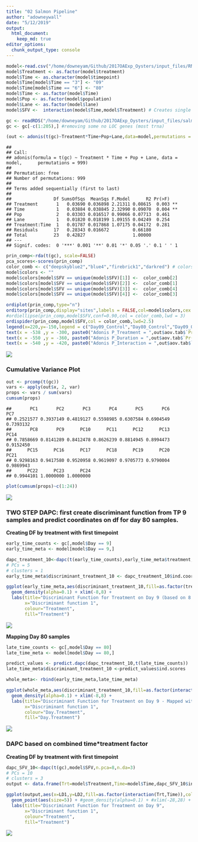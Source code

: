 ```yaml
---
title: "02 Salmon Pipeline"
author: "adowneywall"
date: "5/12/2019"
output: 
  html_document:
    keep_md: true
editor_options: 
  chunk_output_type: console
---
```





```r
model<-read.csv("/home/downeyam/Github/2017OAExp_Oysters/input_files/RNA/metadata_cvirginica_rna_meta.txt", header=TRUE)
model$Treatment <- as.factor(model$treatment)
model$Time <- as.character(model$timepoint)
model$Time[model$Time == "3"] <- "09"
model$Time[model$Time == "6"] <- "80"
model$Time <- as.factor(model$Time)
model$Pop <- as.factor(model$population)
model$Lane <- as.factor(model$lane)
model$SFV <-  interaction(model$Time,model$Treatment) # Creates single factor variable for combination of time and treatment

gc <- readRDS("/home/downeyam/Github/2017OAExp_Oysters/input_files/salmon_RNA/run20180512_gene_countMatrix_.RData")
gc <- gc[-c(1:205),] #removing some no LOC genes (most trna)
```


```r
(out <- adonis(t(gc)~Treatment*Time+Pop+Lane,data=model,permutations = 999))
```

```
## 
## Call:
## adonis(formula = t(gc) ~ Treatment * Time + Pop + Lane, data = model,      permutations = 999) 
## 
## Permutation: free
## Number of permutations: 999
## 
## Terms added sequentially (first to last)
## 
##                Df SumsOfSqs  MeanSqs F.Model      R2 Pr(>F)   
## Treatment       1   0.03690 0.036898 2.21311 0.08615  0.003 **
## Time            1   0.03884 0.038845 2.32990 0.09070  0.004 **
## Pop             2   0.03303 0.016517 0.99066 0.07713  0.461   
## Lane            1   0.01820 0.018199 1.09155 0.04249  0.254   
## Treatment:Time  1   0.01787 0.017868 1.07175 0.04172  0.281   
## Residuals      17   0.28343 0.016672         0.66180          
## Total          23   0.42827                  1.00000          
## ---
## Signif. codes:  0 '***' 0.001 '**' 0.01 '*' 0.05 '.' 0.1 ' ' 1
```

```r
prin_comp<-rda(t(gc), scale=FALSE)
pca_scores<-scores(prin_comp)
color_comb <- c("deepskyblue2","blue4","firebrick1","darkred") # colors for population 
model$colors <- "" 
model$colors[model$SFV == unique(model$SFV)[1]] <-  color_comb[2]
model$colors[model$SFV == unique(model$SFV)[2]] <-  color_comb[1]
model$colors[model$SFV == unique(model$SFV)[3]] <-  color_comb[4]
model$colors[model$SFV == unique(model$SFV)[4]] <-  color_comb[3]

ordiplot(prin_comp,type="n")
orditorp(prin_comp,display="sites",labels = FALSE,col=model$colors,cex = 2,pch = 16)
#ordiellipse(prin_comp,model$SFV,conf=0.90,col = color_comb,lwd = 3)
ordispider(prin_comp,model$SFV,col = color_comb,lwd=2.5)
legend(x=220,y=-150,legend = c("Day09_Control","Day80_Control","Day09_OA","Day80_OA"),pch = 16,col=color_comb,xpd = .25)
text(x = -538 ,y = -300, paste0("Adonis P_Treatment = ",out$aov.tab$`Pr(>F)`[1],"*"))
text(x = -550 ,y = -360, paste0("Adonis P_Duration = ",out$aov.tab$`Pr(>F)`[2],"*"))
text(x = -540 ,y = -420, paste0("Adonis P_Interaction = ",out$aov.tab$`Pr(>F)`[5]))
```

![](02_salmon_multiVariateVisualization_files/figure-html/unnamed-chunk-3-1.png)<!-- -->

### Cumulative Variance Plot

```r
out <- prcomp(t(gc))
vars <- apply(out$x, 2, var)  
props <- vars / sum(vars)
cumsum(props)
```

```
##       PC1       PC2       PC3       PC4       PC5       PC6       PC7 
## 0.2521577 0.3937149 0.4819127 0.5598985 0.6307584 0.6904549 0.7393132 
##       PC8       PC9      PC10      PC11      PC12      PC13      PC14 
## 0.7858669 0.8141289 0.8412478 0.8626239 0.8814945 0.8994473 0.9152450 
##      PC15      PC16      PC17      PC18      PC19      PC20      PC21 
## 0.9298163 0.9417580 0.9520958 0.9619097 0.9705773 0.9790004 0.9869943 
##      PC22      PC23      PC24 
## 0.9944101 1.0000000 1.0000000
```

```r
plot(cumsum(props)~c(1:24))
```

![](02_salmon_multiVariateVisualization_files/figure-html/unnamed-chunk-4-1.png)<!-- -->

### TWO STEP DAPC: first create discriminant function from TP 9 samples and predict coordinates on df for day 80 samples.  
  
**Creating DF by treatment with first timepoint**  

```r
early_time_counts <- gc[,model$Day == 9]
early_time_meta <- model[model$Day == 9,]

dapc_treatment_10<-dapc(t(early_time_counts),early_time_meta$treatment,n.pca=8,n.da=2)
# PCs = 5
# clusters = 1
early_time_meta$discriminant_treatment_10 <- dapc_treatment_10$ind.coord

ggplot(early_time_meta,aes(discriminant_treatment_10,fill=as.factor(treatment),colour=as.factor(treatment))) + 
  geom_density(alpha=0.1) + xlim(-8,8) + 
  labs(title="Discriminant Function for Treatment on Day 9 (based on 8 PCs)",
       x="Discriminant function 1",
       colour="Treatment",
       fill="Treatment")
```

![](02_salmon_multiVariateVisualization_files/figure-html/unnamed-chunk-5-1.png)<!-- -->

**Mapping Day 80 samples**  

```r
late_time_counts <- gc[,model$Day == 80]
late_time_meta <- model[model$Day == 80,]

predict_values <- predict.dapc(dapc_treatment_10,t(late_time_counts))
late_time_meta$discriminant_treatment_10 <-predict_values$ind.scores

whole_meta<- rbind(early_time_meta,late_time_meta)

ggplot(whole_meta,aes(discriminant_treatment_10,fill=as.factor(interaction(Day,treatment)),colour=as.factor(interaction(Day,treatment)))) + 
  geom_density(alpha=0.1) + xlim(-8,8) + 
  labs(title="Discriminant Function for Treatment on Day 9 - Mapped with Day 80 Samples",
       x="Discriminant function 1",
       colour="Day.Treatment",
       fill="Day.Treatment")
```

![](02_salmon_multiVariateVisualization_files/figure-html/unnamed-chunk-6-1.png)<!-- -->

### DAPC based on combined time*treatment factor  
  
**Creating DF by treatment with first timepoint**  

```r
dapc_SFV_10<-dapc(t(gc),model$SFV,n.pca=8,n.da=3)
# PCs = 10
# clusters = 3
output <- data.frame(Trt=model$Treatment,Time=model$Time,dapc_SFV_10$ind.coord)

ggplot(output,aes(x=LD1,y=LD2,fill=as.factor(interaction(Trt,Time)),colour=as.factor(interaction(Trt,Time)))) + 
  geom_point(aes(size=5)) + #geom_density(alpha=0.1) + #xlim(-28,28) + 
  labs(title="Discriminant Function for Treatment on Day 9",
       x="Discriminant function 1",
       colour="Treatment",
       fill="Treatment")
```

![](02_salmon_multiVariateVisualization_files/figure-html/unnamed-chunk-7-1.png)<!-- -->
